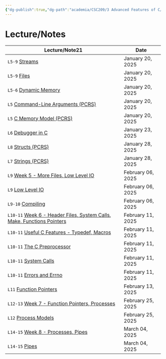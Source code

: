```yaml
---
{"dg-publish":true,"dg-path":"academia/CSC209/3 Advanced Features of C/3 - Advanced Features of C.md","permalink":"/academia/csc-209/3-advanced-features-of-c/3-advanced-features-of-c/","tags":["cs","module","university"],"created":"2025-01-21T02:30:14.286-05:00","updated":"2025-01-25T02:46:44.339-05:00"}
---
```



# Lecture/Notes

<div><table class="dataview table-view-table"><thead class="table-view-thead"><tr class="table-view-tr-header"><th class="table-view-th"><span>Lecture/Note</span><span class="dataview small-text">21</span></th><th class="table-view-th"><span>Date</span></th></tr></thead><tbody class="table-view-tbody"><tr><td><span> <code>L5-9</code> <a data-tooltip-position="top" aria-label="100 Academia/CSC209/3 Advanced Features of C/Streams.md" data-href="100 Academia/CSC209/3 Advanced Features of C/Streams.md" href="100 Academia/CSC209/3 Advanced Features of C/Streams.md" class="internal-link" target="_blank" rel="noopener nofollow">Streams</a></span></td><td>January 20, 2025</td></tr><tr><td><span> <code>L5-9</code> <a data-tooltip-position="top" aria-label="100 Academia/CSC209/3 Advanced Features of C/Files.md" data-href="100 Academia/CSC209/3 Advanced Features of C/Files.md" href="100 Academia/CSC209/3 Advanced Features of C/Files.md" class="internal-link" target="_blank" rel="noopener nofollow">Files</a></span></td><td>January 20, 2025</td></tr><tr><td><span> <code>L5-6</code> <a data-tooltip-position="top" aria-label="100 Academia/CSC209/3 Advanced Features of C/Dynamic Memory.md" data-href="100 Academia/CSC209/3 Advanced Features of C/Dynamic Memory.md" href="100 Academia/CSC209/3 Advanced Features of C/Dynamic Memory.md" class="internal-link" target="_blank" rel="noopener nofollow">Dynamic Memory</a></span></td><td>January 20, 2025</td></tr><tr><td><span> <code>L5</code> <a data-tooltip-position="top" aria-label="100 Academia/CSC209/3 Advanced Features of C/Command-Line Arguments (PCRS).md" data-href="100 Academia/CSC209/3 Advanced Features of C/Command-Line Arguments (PCRS).md" href="100 Academia/CSC209/3 Advanced Features of C/Command-Line Arguments (PCRS).md" class="internal-link" target="_blank" rel="noopener nofollow">Command-Line Arguments (PCRS)</a></span></td><td>January 20, 2025</td></tr><tr><td><span> <code>L5</code> <a data-tooltip-position="top" aria-label="100 Academia/CSC209/3 Advanced Features of C/C Memory Model (PCRS).md" data-href="100 Academia/CSC209/3 Advanced Features of C/C Memory Model (PCRS).md" href="100 Academia/CSC209/3 Advanced Features of C/C Memory Model (PCRS).md" class="internal-link" target="_blank" rel="noopener nofollow">C Memory Model (PCRS)</a></span></td><td>January 20, 2025</td></tr><tr><td><span> <code>L6</code> <a data-tooltip-position="top" aria-label="100 Academia/CSC209/3 Advanced Features of C/Debugger in C.md" data-href="100 Academia/CSC209/3 Advanced Features of C/Debugger in C.md" href="100 Academia/CSC209/3 Advanced Features of C/Debugger in C.md" class="internal-link" target="_blank" rel="noopener nofollow">Debugger in C</a></span></td><td>January 23, 2025</td></tr><tr><td><span> <code>L8</code> <a data-tooltip-position="top" aria-label="100 Academia/CSC209/3 Advanced Features of C/Structs (PCRS).md" data-href="100 Academia/CSC209/3 Advanced Features of C/Structs (PCRS).md" href="100 Academia/CSC209/3 Advanced Features of C/Structs (PCRS).md" class="internal-link" target="_blank" rel="noopener nofollow">Structs (PCRS)</a></span></td><td>January 28, 2025</td></tr><tr><td><span> <code>L7</code> <a data-tooltip-position="top" aria-label="100 Academia/CSC209/3 Advanced Features of C/Strings (PCRS).md" data-href="100 Academia/CSC209/3 Advanced Features of C/Strings (PCRS).md" href="100 Academia/CSC209/3 Advanced Features of C/Strings (PCRS).md" class="internal-link" target="_blank" rel="noopener nofollow">Strings (PCRS)</a></span></td><td>January 28, 2025</td></tr><tr><td><span> <code>L9</code> <a data-tooltip-position="top" aria-label="100 Academia/CSC209/3 Advanced Features of C/Week 5 - More Files, Low Level IO.md" data-href="100 Academia/CSC209/3 Advanced Features of C/Week 5 - More Files, Low Level IO.md" href="100 Academia/CSC209/3 Advanced Features of C/Week 5 - More Files, Low Level IO.md" class="internal-link" target="_blank" rel="noopener nofollow">Week 5 - More Files, Low Level IO</a></span></td><td>February 06, 2025</td></tr><tr><td><span> <code>L9</code> <a data-tooltip-position="top" aria-label="100 Academia/CSC209/3 Advanced Features of C/Low Level IO.md" data-href="100 Academia/CSC209/3 Advanced Features of C/Low Level IO.md" href="100 Academia/CSC209/3 Advanced Features of C/Low Level IO.md" class="internal-link" target="_blank" rel="noopener nofollow">Low Level IO</a></span></td><td>February 06, 2025</td></tr><tr><td><span> <code>L9-10</code> <a data-tooltip-position="top" aria-label="100 Academia/CSC209/3 Advanced Features of C/Compiling.md" data-href="100 Academia/CSC209/3 Advanced Features of C/Compiling.md" href="100 Academia/CSC209/3 Advanced Features of C/Compiling.md" class="internal-link" target="_blank" rel="noopener nofollow">Compiling</a></span></td><td>February 06, 2025</td></tr><tr><td><span> <code>L10-11</code> <a data-tooltip-position="top" aria-label="100 Academia/CSC209/3 Advanced Features of C/Week 6 - Header Files, System Calls, Make, Functions Pointers.md" data-href="100 Academia/CSC209/3 Advanced Features of C/Week 6 - Header Files, System Calls, Make, Functions Pointers.md" href="100 Academia/CSC209/3 Advanced Features of C/Week 6 - Header Files, System Calls, Make, Functions Pointers.md" class="internal-link" target="_blank" rel="noopener nofollow">Week 6 - Header Files, System Calls, Make, Functions Pointers</a></span></td><td>February 11, 2025</td></tr><tr><td><span> <code>L10-11</code> <a data-tooltip-position="top" aria-label="100 Academia/CSC209/3 Advanced Features of C/Useful C Features - Typedef, Macros.md" data-href="100 Academia/CSC209/3 Advanced Features of C/Useful C Features - Typedef, Macros.md" href="100 Academia/CSC209/3 Advanced Features of C/Useful C Features - Typedef, Macros.md" class="internal-link" target="_blank" rel="noopener nofollow">Useful C Features - Typedef, Macros</a></span></td><td>February 11, 2025</td></tr><tr><td><span> <code>L10-11</code> <a data-tooltip-position="top" aria-label="100 Academia/CSC209/3 Advanced Features of C/The C Preprocessor.md" data-href="100 Academia/CSC209/3 Advanced Features of C/The C Preprocessor.md" href="100 Academia/CSC209/3 Advanced Features of C/The C Preprocessor.md" class="internal-link" target="_blank" rel="noopener nofollow">The C Preprocessor</a></span></td><td>February 11, 2025</td></tr><tr><td><span> <code>L10-11</code> <a data-tooltip-position="top" aria-label="100 Academia/CSC209/3 Advanced Features of C/System Calls.md" data-href="100 Academia/CSC209/3 Advanced Features of C/System Calls.md" href="100 Academia/CSC209/3 Advanced Features of C/System Calls.md" class="internal-link" target="_blank" rel="noopener nofollow">System Calls</a></span></td><td>February 11, 2025</td></tr><tr><td><span> <code>L10-11</code> <a data-tooltip-position="top" aria-label="100 Academia/CSC209/3 Advanced Features of C/Errors and Errno.md" data-href="100 Academia/CSC209/3 Advanced Features of C/Errors and Errno.md" href="100 Academia/CSC209/3 Advanced Features of C/Errors and Errno.md" class="internal-link" target="_blank" rel="noopener nofollow">Errors and Errno</a></span></td><td>February 11, 2025</td></tr><tr><td><span> <code>L11</code> <a data-tooltip-position="top" aria-label="100 Academia/CSC209/3 Advanced Features of C/Function Pointers.md" data-href="100 Academia/CSC209/3 Advanced Features of C/Function Pointers.md" href="100 Academia/CSC209/3 Advanced Features of C/Function Pointers.md" class="internal-link" target="_blank" rel="noopener nofollow">Function Pointers</a></span></td><td>February 13, 2025</td></tr><tr><td><span> <code>L12-13</code> <a data-tooltip-position="top" aria-label="100 Academia/CSC209/3 Advanced Features of C/Week 7 - Function Pointers, Processes.md" data-href="100 Academia/CSC209/3 Advanced Features of C/Week 7 - Function Pointers, Processes.md" href="100 Academia/CSC209/3 Advanced Features of C/Week 7 - Function Pointers, Processes.md" class="internal-link" target="_blank" rel="noopener nofollow">Week 7 - Function Pointers, Processes</a></span></td><td>February 25, 2025</td></tr><tr><td><span> <code>L12</code> <a data-tooltip-position="top" aria-label="100 Academia/CSC209/3 Advanced Features of C/Process Models.md" data-href="100 Academia/CSC209/3 Advanced Features of C/Process Models.md" href="100 Academia/CSC209/3 Advanced Features of C/Process Models.md" class="internal-link" target="_blank" rel="noopener nofollow">Process Models</a></span></td><td>February 25, 2025</td></tr><tr><td><span> <code>L14-15</code> <a data-tooltip-position="top" aria-label="100 Academia/CSC209/3 Advanced Features of C/Week 8 - Processes, Pipes.md" data-href="100 Academia/CSC209/3 Advanced Features of C/Week 8 - Processes, Pipes.md" href="100 Academia/CSC209/3 Advanced Features of C/Week 8 - Processes, Pipes.md" class="internal-link" target="_blank" rel="noopener nofollow">Week 8 - Processes, Pipes</a></span></td><td>March 04, 2025</td></tr><tr><td><span> <code>L14-15</code> <a data-tooltip-position="top" aria-label="100 Academia/CSC209/3 Advanced Features of C/Pipes.md" data-href="100 Academia/CSC209/3 Advanced Features of C/Pipes.md" href="100 Academia/CSC209/3 Advanced Features of C/Pipes.md" class="internal-link" target="_blank" rel="noopener nofollow">Pipes</a></span></td><td>March 04, 2025</td></tr></tbody></table></div>
